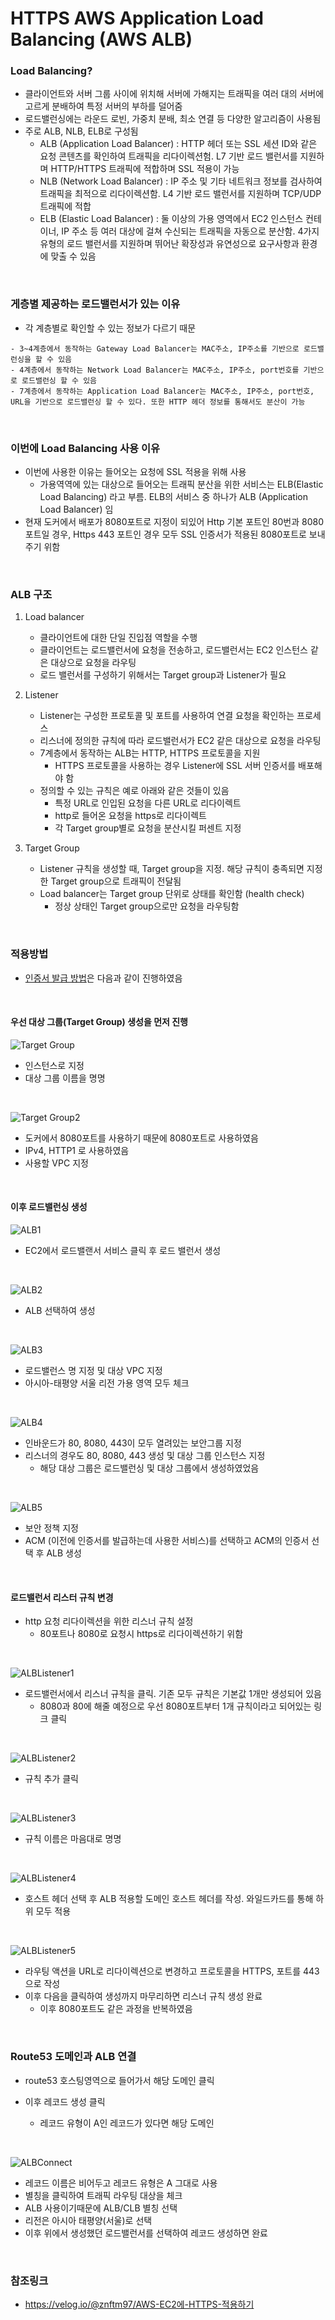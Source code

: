 # HTTPS AWS Application Load Balancing (AWS ALB)

### Load Balancing?
- 클라이언트와 서버 그룹 사이에 위치해 서버에 가해지는 트래픽을 여러 대의 서버에 고르게 분배하여 특정 서버의 부하를 덜어줌
- 로드밸런싱에는 라운드 로빈, 가중치 분배, 최소 연결 등 다양한 알고리즘이 사용됨
- 주로 ALB, NLB, ELB로 구성됨
    - ALB (Application Load Balancer) : HTTP 헤더 또는 SSL 세션 ID와 같은 요청 콘텐츠를 확인하여 트래픽을 리다이렉션험. L7 기반 로드 밸런서를 지원하며 HTTP/HTTPS 트래픽에 적합하며 SSL 적용이 가능
    - NLB (Network Load Balancer) :  IP 주소 및 기타 네트워크 정보를 검사하여 트래픽을 최적으로 리다이렉션함. L4 기반 로드 밸런서를 지원하며 TCP/UDP 트래픽에 적합
    - ELB (Elastic Load Balancer) : 둘 이상의 가용 영역에서 EC2 인스턴스 컨테이너, IP 주소 등 여러 대상에 걸쳐 수신되는 트래픽을 자동으로 분산함. 4가지 유형의 로드 밸런서를 지원하며 뛰어난 확장성과 유연성으로 요구사항과 환경에 맞출 수 있음

<br>

### 게층별 제공하는 로드밸런서가 있는 이유
- 각 계층별로 확인할 수 있는 정보가 다르기 때문
```
- 3~4계층에서 동작하는 Gateway Load Balancer는 MAC주소, IP주소를 기반으로 로드밸런싱을 할 수 있음
- 4계층에서 동작하는 Network Load Balancer는 MAC주소, IP주소, port번호를 기반으로 로드밸런싱 할 수 있음
- 7계층에서 동작하는 Application Load Balancer는 MAC주소, IP주소, port번호, URL을 기반으로 로드밸런싱 할 수 있다. 또한 HTTP 헤더 정보를 통해서도 분산이 가능
```

<br>

### 이번에 Load Balancing 사용 이유
- 이번에 사용한 이유는 들어오는 요청에 SSL 적용을 위해 사용
    - 가용역역에 있는 대상으로 들어오는 트래픽 분산을 위한 서비스는 ELB(Elastic Load Balancing) 라고 부름. ELB의 서비스 중 하나가 ALB (Application Load Balancer) 임
- 현재 도커에서 배포가 8080포트로 지정이 되있어 Http 기본 포트인 80번과 8080 포트일 경우, Https 443 포트인 경우 모두 SSL 인증서가 적용된 8080포트로 보내주기 위함

<br>

### ALB 구조
1. Load balancer
    - 클라이언트에 대한 단일 진입점 역할을 수행
    - 클라이언트는 로드밸런서에 요청을 전송하고, 로드밸런서는 EC2 인스턴스 같은 대상으로 요청을 라우팅
    - 로드 밸런서를 구성하기 위해서는 Target group과 Listener가 필요

2. Listener
    - Listener는 구성한 프로토콜 및 포트를 사용하여 연결 요청을 확인하는 프로세스
    - 리스너에 정의한 규칙에 따라 로드밸런서가 EC2 같은 대상으로 요청을 라우팅
    - 7계층에서 동작하는 ALB는 HTTP, HTTPS 프로토콜을 지원
        - HTTPS 프로토콜을 사용하는 경우 Listener에 SSL 서버 인증서를 배포해야 함
    - 정의할 수 있는 규칙은 예로 아래와 같은 것들이 있음
        - 특정 URL로 인입된 요청을 다른 URL로 리다이렉트
        - http로 들어온 요청을 https로 리다이렉트
        - 각 Target group별로 요청을 분산시킬 퍼센트 지정

3. Target Group
    - Listener 규칙을 생성할 때, Target group을 지정. 해당 규칙이 충족되면 지정한 Target group으로 트래픽이 전달됨
    - Load balancer는 Target group 단위로 상태를 확인함 (health check)
        - 정상 상태인 Target group으로만 요청을 라우팅함

<br>

### 적용방법
- [인증서 발급 방법](https://github.com/InJun2/TIL/blob/main/Stack/AWS/Certificate.md)은 다음과 같이 진행하였음

<br>

#### 우선 대상 그룹(Target Group) 생성을 먼저 진행

![Target Group](./img/TargetGroup1.png)
- 인스턴스로 지정
- 대상 그룹 이름을 명명

<br>

![Target Group2](./img/TargetGroup2.png)
- 도커에서 8080포트를 사용하기 때문에 8080포트로 사용하였음
- IPv4, HTTP1 로 사용하였음
- 사용할 VPC 지정

<br>

#### 이후 로드밸런싱 생성

![ALB1](./img/ALB1.png)
- EC2에서 로드밸랜서 서비스 클릭 후 로드 밸런서 생성

<br>

![ALB2](./img/ALB2.png)
- ALB 선택하여 생성

<br>

![ALB3](./img/ALB3.png)
- 로드밸런스 명 지정 및 대상 VPC 지정
- 아시아-태평양 서울 리전 가용 영역 모두 체크

<br>

![ALB4](./img/ALB4.png)
- 인바운드가 80, 8080, 443이 모두 열려있는 보안그룹 지정
- 리스너의 경우도 80, 8080, 443 생성 및 대상 그룹 인스턴스 지정
    - 해당 대상 그룹은 로드밸런싱 및 대상 그룹에서 생성하였었음

<br>

![ALB5](./img/ALB5.png)
- 보안 정책 지정
- ACM (이전에 인증서를 발급하는데 사용한 서비스)를 선택하고 ACM의 인증서 선택 후 ALB 생성

<br>

#### 로드밸런서 리스터 규칙 변경
- http 요청 리다이렉션을 위한 리스너 규칙 설정
    - 80포트나 8080로 요청시 https로 리다이렉션하기 위함

<br>

![ALBListener1](./img/ALBListener1.png)
- 로드밸런서에서 리스너 규칙을 클릭. 기존 모두 규칙은 기본값 1개만 생성되어 있음
    - 8080과 80에 해줄 예정으로 우선 8080포트부터 1개 규칙이라고 되어있는 링크 클릭

<br>

![ALBListener2](./img/ALBListener2.png)
- 규칙 추가 클릭

<br>

![ALBListener3](./img/ALBListener3.png)
- 규칙 이름은 마음대로 명명

<br>

![ALBListener4](./img/ALBListener4.png)
- 호스트 헤더 선택 후 ALB 적용할 도메인 호스트 헤더를 작성. 와일드카드를 통해 하위 모두 적용

<br>

![ALBListener5](./img/ALBListener5.png)
- 라우팅 액션을 URL로 리다이렉션으로 변경하고 프로토콜을 HTTPS, 포트를 443으로 작성
- 이후 다음을 클릭하여 생성까지 마무리하면 리스너 규칙 생성 완료
    - 이후 8080포트도 같은 과정을 반복하였음

<br>

### Route53 도메인과 ALB 연결
- route53 호스팅영역으로 들어가서 해당 도메인 클릭

- 이후 레코드 생성 클릭
    - 레코드 유형이 A인 레코드가 있다면 해당 도메인

<br>

![ALBConnect](./img/ALBConnect.png)
- 레코드 이름은 비어두고 레코드 유형은 A 그대로 사용
- 별칭을 클릭하여 트래픽 라우팅 대상을 체크
- ALB 사용이기때문에 ALB/CLB 별칭 선택
- 리전은 아시아 태평양(서울)로 선택
- 이후 위에서 생성했던 로드밸런서를 선택하여 레코드 생성하면 완료

<br>

### 참조링크
- https://velog.io/@znftm97/AWS-EC2에-HTTPS-적용하기